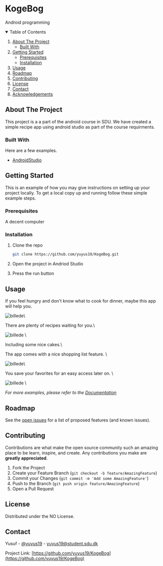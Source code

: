 # KogeBog

Android programming







<!-- TABLE OF CONTENTS -->
<details open="open">
  <summary>Table of Contents</summary>
  <ol>
    <li>
      <a href="#about-the-project">About The Project</a>
      <ul>
        <li><a href="#built-with">Built With</a></li>
      </ul>
    </li>
    <li>
      <a href="#getting-started">Getting Started</a>
      <ul>
        <li><a href="#prerequisites">Prerequisites</a></li>
        <li><a href="#installation">Installation</a></li>
      </ul>
    </li>
    <li><a href="#usage">Usage</a></li>
    <li><a href="#roadmap">Roadmap</a></li>
    <li><a href="#contributing">Contributing</a></li>
    <li><a href="#license">License</a></li>
    <li><a href="#contact">Contact</a></li>
    <li><a href="#acknowledgements">Acknowledgements</a></li>
  </ol>
</details>



<!-- ABOUT THE PROJECT -->
## About The Project

This project is a a part of the android course in SDU. We have created a simple recipe app using android studio as part of the course requirments. 


### Built With

Here are a few examples.
* [AndroidStudio](https://developer.android.com/studio)


<!-- GETTING STARTED -->
## Getting Started

This is an example of how you may give instructions on setting up your project locally.
To get a local copy up and running follow these simple example steps.

### Prerequisites

A decent computer 

### Installation


1. Clone the repo
   ```sh
   git clone https://github.com/yuyus19/KogeBog.git
   ```
2. Open the project in Andriod Studio
   
3. Press the run button



<!-- USAGE EXAMPLES -->
## Usage

If you feel hungry and don't know what to cook for dinner, maybe this app will help you. 

![billede](https://user-images.githubusercontent.com/56111176/119540064-44f6de80-bd8d-11eb-948f-f85eb4ce489b.png)\

There are plenty of recipes waiting for you.\ 

![billede](https://user-images.githubusercontent.com/56111176/119540231-84252f80-bd8d-11eb-9a59-dffe90ae5171.png) \ 

Including some nice cakes.\

The app comes with a nice shopping list feature. \

![billede](https://user-images.githubusercontent.com/56111176/119540553-d9614100-bd8d-11eb-9604-18e67a956916.png)\ 

You save your favorites for an easy access later on. \

![billede](https://user-images.githubusercontent.com/56111176/119540648-f269f200-bd8d-11eb-981a-7ef56ed61af7.png) \







_For more examples, please refer to the [Documentation](https://example.com)_



<!-- ROADMAP -->
## Roadmap

See the [open issues](https://github.com/yuyus19/KogeBog/issues) for a list of proposed features (and known issues).



<!-- CONTRIBUTING -->
## Contributing

Contributions are what make the open source community such an amazing place to be learn, inspire, and create. Any contributions you make are **greatly appreciated**.

1. Fork the Project
2. Create your Feature Branch (`git checkout -b feature/AmazingFeature`)
3. Commit your Changes (`git commit -m 'Add some AmazingFeature'`)
4. Push to the Branch (`git push origin feature/AmazingFeature`)
5. Open a Pull Request



<!-- LICENSE -->
## License

Distributed under the NO License.



<!-- CONTACT -->
## Contact

Yusuf - [@yuyus19](https://twitter.com/realDonaldTrump) - yuyus19@student.sdu.dk

Project Link: [https://github.com/yuyus19/KogeBog](https://github.com/yuyus19/KogeBog)








<!-- MARKDOWN LINKS & IMAGES -->
<!-- https://www.markdownguide.org/basic-syntax/#reference-style-links -->
[contributors-shield]: https://img.shields.io/github/contributors/othneildrew/Best-README-Template.svg?style=for-the-badge
[contributors-url]: https://github.com/othneildrew/Best-README-Template/graphs/contributors
[forks-shield]: https://img.shields.io/github/forks/othneildrew/Best-README-Template.svg?style=for-the-badge
[forks-url]: https://github.com/othneildrew/Best-README-Template/network/members
[stars-shield]: https://img.shields.io/github/stars/othneildrew/Best-README-Template.svg?style=for-the-badge
[stars-url]: https://github.com/othneildrew/Best-README-Template/stargazers
[issues-shield]: https://img.shields.io/github/issues/othneildrew/Best-README-Template.svg?style=for-the-badge
[issues-url]: https://github.com/othneildrew/Best-README-Template/issues
[license-shield]: https://img.shields.io/github/license/othneildrew/Best-README-Template.svg?style=for-the-badge
[license-url]: https://github.com/othneildrew/Best-README-Template/blob/master/LICENSE.txt
[linkedin-shield]: https://img.shields.io/badge/-LinkedIn-black.svg?style=for-the-badge&logo=linkedin&colorB=555
[linkedin-url]: https://linkedin.com/in/othneildrew
[product-screenshot]: images/screenshot.png
